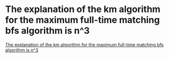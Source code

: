 # The explanation of the km algorithm for the maximum full-time matching bfs algorithm is n^3
[The explanation of the km algorithm for the maximum full-time matching bfs algorithm is n^3](https://aiwithcloud.com/2022/09/15/the_explanation_of_the_km_algorithm_for_the_maximum_full_time_matching_bfs_algorithm_is_n3/)